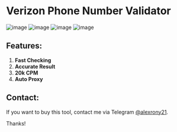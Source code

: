 # Verizon Phone Number Validator

![image](https://raw.githubusercontent.com/alexrony21/Verizon-Phone-Number-Validator/refs/heads/main/Screenshot_312.png)
![image](https://raw.githubusercontent.com/alexrony21/Verizon-Phone-Number-Validator/refs/heads/main/Screenshot_310.png)
![image](https://raw.githubusercontent.com/alexrony21/Verizon-Phone-Number-Validator/refs/heads/main/Screenshot_311.png)
![image](https://raw.githubusercontent.com/alexrony21/Verizon-Phone-Number-Validator/refs/heads/main/Screenshot_313.png)

## Features:
1. **Fast Checking**
2. **Accurate Result**
3. **20k CPM**
4. **Auto Proxy**

## Contact:
If you want to buy this tool, contact me via Telegram [@alexrony21](https://t.me/alexrony21).

Thanks!
